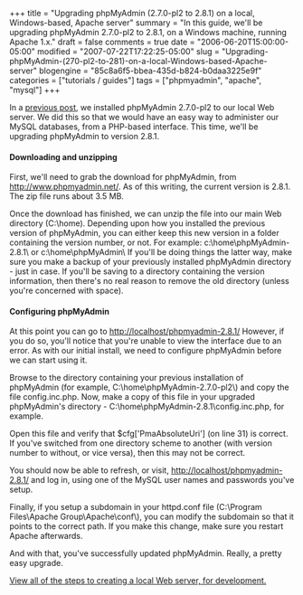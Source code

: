 +++
title = "Upgrading phpMyAdmin (2.7.0-pl2 to 2.8.1) on a local, Windows-based, Apache server"
summary = "In this guide, we'll be upgrading phpMyAdmin 2.7.0-pl2 to 2.8.1, on a Windows machine, running Apache 1.x."
draft = false
comments = true
date = "2006-06-20T15:00:00-05:00"
modified = "2007-07-22T17:22:25-05:00"
slug = "Upgrading-phpMyAdmin-(270-pl2-to-281)-on-a-local-Windows-based-Apache-server"
blogengine = "85c8a6f5-bbea-435d-b824-b0daa3225e9f"
categories = ["tutorials / guides"]
tags = ["phpmyadmin", "apache", "mysql"]
+++

<p>
In a <a href="http://strivinglife.net/wordpress/?p=53">previous post</a>, we installed phpMyAdmin 2.7.0-pl2 to our local Web server. We did this so that we would have an easy way to administer our MySQL databases, from a PHP-based interface. This time, we&#39;ll be upgrading phpMyAdmin to version 2.8.1.
</p>
<!--more-->
<h4>Downloading and unzipping</h4>
<p>
First, we&#39;ll need to grab the download for phpMyAdmin, from <a href="http://www.phpmyadmin.net/">http://www.phpmyadmin.net/</a>. As of this writing, the current version is 2.8.1. The zip file runs about 3.5 MB.<!--adsense-->
</p>
<p>
Once the download has finished, we can unzip the file into our main Web directory (C:\home). Depending upon how you installed the previous version of phpMyAdmin, you can either keep this new version in a folder containing the version number, or not. For example: c:\home\phpMyAdmin-2.8.1\ or c:\home\phpMyAdmin\ If you&#39;ll be doing things the latter way, make sure you make a backup of your previously installed phpMyAdmin directory - just in case. If you&#39;ll be saving to a directory containing the version information, then there&#39;s no real reason to remove the old directory (unless you&#39;re concerned with space).
</p>
<h4>Configuring phpMyAdmin</h4>
<p>
At this point you can go to <a href="http://localhost/phpmyadmin-2.8.1/">http://localhost/phpmyadmin-2.8.1/</a> However, if you do so, you&#39;ll notice that you&#39;re unable to view the interface due to an error. As with our initial install, we need to configure phpMyAdmin before we can start using it.
</p>
<p>
Browse to the directory containing your previous installation of phpMyAdmin (for example, C:\home\phpMyAdmin-2.7.0-pl2\) and copy the file config.inc.php. Now, make a copy of this file in your upgraded phpMyAdmin&#39;s directory - C:\home\phpMyAdmin-2.8.1\config.inc.php, for example.
</p>
<p>
Open this file and verify that $cfg[&#39;PmaAbsoluteUri&#39;] (on line 31) is correct. If you&#39;ve switched from one directory scheme to another (with version number to without, or vice versa), then this may not be correct.
</p>
<p>
You should now be able to refresh, or visit, <a href="http://localhost/phpmyadmin-2.8.1/">http://localhost/phpmyadmin-2.8.1/</a> and log in, using one of the MySQL user names and passwords you&#39;ve setup.
</p>
<p>
Finally, if you setup a subdomain in your httpd.conf file (C:\Program Files\Apache Group\Apache\conf\), you can modify the subdomain so that it points to the correct path. If you make this change, make sure you restart Apache afterwards.
</p>
<p>
And with that, you&#39;ve successfully updated phpMyAdmin. Really, a pretty easy upgrade.
</p>
<p>
<a href="http://strivinglife.net/wordpress/a-local-apache-web-server-on-a-windows-xp-computer/">View all of the steps to creating a local Web server, for development.</a>
</p>

